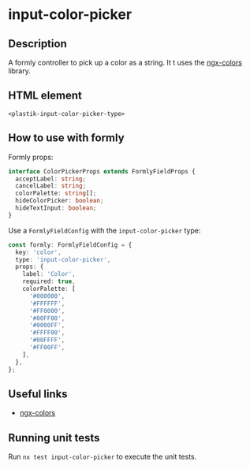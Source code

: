 # input-color-picker

## Description

A formly controller to pick up a color as a string. It t uses the [ngx-colors](https://ngx-colors.web.app/overview) library.

## HTML element

`<plastik-input-color-picker-type>`

## How to use with formly

Formly props:

```typescript
interface ColorPickerProps extends FormlyFieldProps {
  acceptLabel: string;
  cancelLabel: string;
  colorPalette: string[];
  hideColorPicker: boolean;
  hideTextInput: boolean;
}
```

Use a `FormlyFieldConfig` with the `input-color-picker` type:

```typescript
const formly: FormlyFieldConfig = {
  key: 'color',
  type: 'input-color-picker',
  props: {
    label: 'Color',
    required: true,
    colorPalette: [
      '#000000',
      '#FFFFFF',
      '#FF0000',
      '#00FF00',
      '#0000FF',
      '#FFFF00',
      '#00FFFF',
      '#FF00FF',
    ],
  },
};
```

## Useful links

- [ngx-colors](https://ngx-colors.web.app/overview)

## Running unit tests

Run `nx test input-color-picker` to execute the unit tests.
